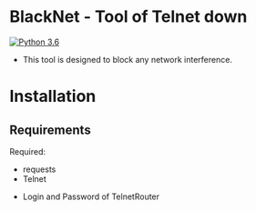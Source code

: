 # BlackNet - Tool of Telnet down

[![Python 3.6](https://img.shields.io/badge/Python-3.6-yellow.svg)](http://www.python.org/download/)

* This tool is designed to block any network interference.

# Installation

## Requirements

Required:
* requests
* Telnet

- Login and Password of TelnetRouter

